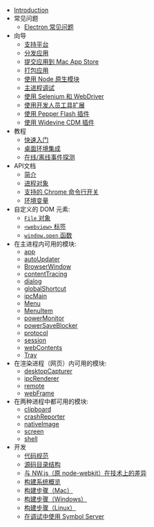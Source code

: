 * [Introduction](README.md)
* 常见问题
  * [Electron 常见问题](faq/electron-faq.md)
* 向导
  * [支持平台](tutorial/supported-platforms.md)
  * [分发应用](tutorial/application-distribution.md)
  * [提交应用到 Mac App Store](tutorial/mac-app-store-submission-guide.md)
  * [打包应用](tutorial/application-packaging.md)
  * [使用 Node 原生模块](tutorial/using-native-node-modules.md)
  * [主进程调试](tutorial/debugging-main-process.md)
  * [使用 Selenium 和 WebDriver](tutorial/using-selenium-and-webdriver.md)
  * [使用开发人员工具扩展](tutorial/devtools-extension.md)
  * [使用 Pepper Flash 插件](tutorial/using-pepper-flash-plugin.md)
  * [使用 Widevine CDM 插件](tutorial/using-widevine-cdm-plugin.md)
* 教程
  * [快速入门](tutorial/quick-start.md)
  * [桌面环境集成](tutorial/desktop-environment-integration.md)
  * [在线/离线事件探测](tutorial/online-offline-events.md)
* API文档
  * [简介](api/synopsis.md)
  * [进程对象](api/process.md)
  * [支持的 Chrome 命令行开关](api/chrome-command-line-switches.md)
  * [环境变量](api/environment-variables.md)
* 自定义的 DOM 元素:
  * [`File` 对象](api/file-object.md)
  * [`<webview>` 标签](api/web-view-tag.md)
  * [`window.open` 函数](api/window-open.md)
* 在主进程内可用的模块:
  * [app](api/app.md)
  * [autoUpdater](api/auto-updater.md)
  * [BrowserWindow](api/browser-window.md)
  * [contentTracing](api/content-tracing.md)
  * [dialog](api/dialog.md)
  * [globalShortcut](api/global-shortcut.md)
  * [ipcMain](api/ipc-main.md)
  * [Menu](api/menu.md)
  * [MenuItem](api/menu-item.md)
  * [powerMonitor](api/power-monitor.md)
  * [powerSaveBlocker](api/power-save-blocker.md)
  * [protocol](api/protocol.md)
  * [session](api/session.md)
  * [webContents](api/web-contents.md)
  * [Tray](api/tray.md)
* 在渲染进程（网页）内可用的模块:
  * [desktopCapturer](api/desktop-capturer.md)
  * [ipcRenderer](api/ipc-renderer.md)
  * [remote](api/remote.md)
  * [webFrame](api/web-frame.md)
* 在两种进程中都可用的模块:
  * [clipboard](api/clipboard.md)
  * [crashReporter](api/crash-reporter.md)
  * [nativeImage](api/native-image.md)
  * [screen](api/screen.md)
  * [shell](api/shell.md)
* 开发
  * [代码规范](development/coding-style.md)
  * [源码目录结构](development/source-code-directory-structure.md)
  * [与 NW.js（原 node-webkit）在技术上的差异](development/atom-shell-vs-node-webkit.md)
  * [构建系统概览](development/build-system-overview.md)
  * [构建步骤（Mac）](development/build-instructions-mac.md)
  * [构建步骤（Windows）](development/build-instructions-windows.md)
  * [构建步骤（Linux）](development/build-instructions-linux.md)
  * [在调试中使用 Symbol Server](development/setting-up-symbol-server.md)
